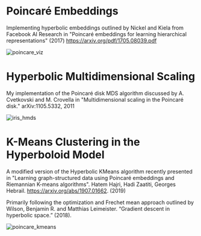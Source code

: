 # Poincaré Embeddings
Implementing hyperbolic embeddings outlined by Nickel and Kiela from Facebook AI Research in "Poincaré embeddings for learning hierarchical representations" (2017)  https://arxiv.org/pdf/1705.08039.pdf

![poincare_viz](https://user-images.githubusercontent.com/16658498/61535468-f9888200-a9f7-11e9-9dae-c5a70f23c34c.png)

# Hyperbolic Multidimensional Scaling
My implementation of the Poincaré disk MDS algorithm discussed by A. Cvetkovski and M. Crovella in "Multidimensional scaling in the Poincaré disk." arXiv:1105.5332, 2011

![iris_hmds](https://user-images.githubusercontent.com/16658498/62420535-4bb4de80-b659-11e9-9691-52833c85d146.png)

# K-Means Clustering in the Hyperboloid Model
A modified version of the Hyperbolic KMeans algorithm recently presented in "Learning graph-structured data using Poincaré embeddings and Riemannian K-means algorithms". Hatem Hajri, Hadi Zaatiti, Georges Hebrail. https://arxiv.org/abs/1907.01662. (2019)



Primarily following the optimization and Frechet mean approach outlined by Wilson, Benjamin R. and Matthias Leimeister. “Gradient descent in hyperbolic space.” (2018).

![poincare_kmeans](https://user-images.githubusercontent.com/16658498/62563652-11aa2f00-b849-11e9-93e5-4665f9020052.png)

